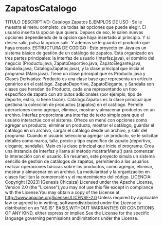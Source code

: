 # ZapatosCatalogo

TITULO DESCRIPTIVO: Catalogo Zapatos 
EJEMPLOS DE USO : Se le muestra el menu completo, de todas las opciones que puede elegir. El usuario  inserta la opcion que quiera. Depues de eso, le salen nuevas opciones dependiendo de la opcion que haya insertado al principio. Y si desea salir, pulsa la opcion salir. Y ademas se le guarda el producto que haya creado.
ESTRUCTURA DE CODIGO : Este proyecto en Java es un sistema básico de gestión de un catálogo de zapatos. Está organizado en tres partes principales: la interfaz de usuario (Interfaz.java), el dominio del negocio (Producto.java, ZapatoDeportivo.java, ZapatoElegante.java, Sandalia.java, CatalogoZapatos.java), y la clase principal que inicia el programa (Main.java). Tiene un clase principal que es Producto.java y Clases Derivadas: Producto es una clase base que representa un artículo genérico en el catálogo.
ZapatoDeportivo, ZapatoElegante, y Sandalia son clases que heredan de Producto, cada una representando un tipo específico de zapato con atributos adicionales (por ejemplo, tipo de deporte, estilo, si tiene tacón). CatalogoZapatos es la clase principal que gestiona la colección de productos (zapatos) en el catálogo. Permite operaciones como agregar, eliminar, mostrar y almacenar productos en un archivo. Interfaz proporciona una interfaz de texto simple para que el usuario interactúe con el sistema.
Ofrece un menú con opciones como agregar un producto, eliminar un producto, mostrar el catálogo, guardar el catálogo en un archivo, cargar el catálogo desde un archivo, y salir del programa.
Cuando el usuario selecciona agregar un producto, se le solicitan detalles como marca, talla, precio y tipo específico de zapato (deportivo, elegante, sandalia). Main es la clase principal que inicia el programa. Crea una instancia de Interfaz y llama al método mostrarMenu() para comenzar la interacción con el usuario.
En resumen, este proyecto simula un sistema sencillo de gestión de catálogos de zapatos, permitiendo a los usuarios realizar operaciones básicas sobre los productos, como agregar, eliminar, mostrar y almacenar en un archivo. La modularidad y la organización en clases facilitan la comprensión y el mantenimiento del código. 
LICENCIA: Copyright [2023] [Genesis Chicaiza]
Licensed under the Apache License, Version 2.0 (the "License");you may not use this file except in compliance with the License.You may obtain a copy of the License at
http://www.apache.org/licenses/LICENSE-2.0
Unless required by applicable law or agreed to in writing, softwaredistributed under the License is distributed on an "AS IS" BASIS,WITHOUT WARRANTIES OR CONDITIONS OF ANY KIND, either express or implied.See the License for the specific language governing permissions andlimitations under the License.


